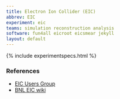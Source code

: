 ```yaml
---
title: Electron Ion Collider (EIC)
abbrev: EIC
experiment: eic
teams: simulation reconstruction analysis
software: fun4all eicroot eicsmear jekyll
layout: default
---
```


{% include experimentspecs.html %}

### References

   - [EIC Users Group](http://www.eicug.org)
   - [BNL EIC wiki](https://wiki.bnl.gov/eic/index.php/Main_Page)

   
